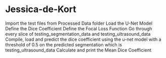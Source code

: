 # Jessica-de-Kort

Import the test files from Processed Data folder
Load the U-Net Model
Define the Dice Coefficient 
Define the Focal Loss Function
Go through every slice of testing_segmentation_data and testing_ultrasound_data
Compile, load and predict the dice coefficient using the u-net model with a threshold of 0.5 on the predicted segmentation which is testing_ultrasound_data
Calculate and print the Mean Dice Coefficient 
